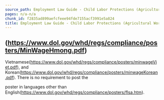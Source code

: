 ```yaml
---
source_path: Employment Law Guide - Child Labor Protections (Agricultural Work).md
pages: n/a-n/a
chunk_id: f2835ad899aefcfeee94fde7155acf3991e5a824
title: Employment Law Guide - Child Labor Protections (Agricultural Work)
---
```

## (https://www.dol.gov/whd/regs/compliance/posters/MinWageHmong.pdf)

Vietnamese(https://www.dol.gov/whd/regs/compliance/posters/minwageViet.pdf), and Korean(https://www.dol.gov/whd/regs/compliance/posters/minwageKorean.pdf). There is no requirement to post the

poster in languages other than English(https://www.dol.gov/whd/regs/compliance/posters/ﬂsa.htm).
